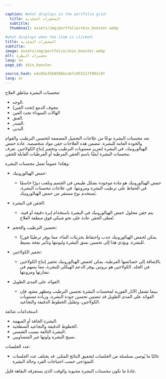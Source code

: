 ```yaml
---

caption: #what displays in the portfolio grid:
  title: المحفزات الجلدية
  subtitle: 
  thumbnail: assets/img/portfolio/skin_booster.webp
  
#what displays when the item is clicked:
title: المحفزات الجلدية
subtitle: 
image: assets/img/portfolio/skin_booster.webp
alt: تحفيزات البظرة
lang: en
page_id: skin_booster

source_hash: e4c85e35b059bbcab7c055217f092c0f
lang: ar
---
```

محسنات البشرة
مناطق العلاج:
- الوجه.
- مجوف الدمع (تحت العين)
- الهالات السوداء تحت العين
- العنق.
- الصدر.
- اليدين.

تعد محسنات البشرة نوعًا من علاجات التجميل المصممة لتحسين الترطيب والقوام والجودة العامة للبشرة. تتضمن هذه العلاجات حقن مواد متخصصة، عادة حمض الهيالورونيك، في البشرة لتعزيز مستويات الترطيب وتحفيز إنتاج الكولاجين. تعرف محسنات البشرة أيضًا باسم الحقن المرطبة أو المرطبات القابلة للحقن.

وهكذا عموماً تعمل محسنات البشرة:

- حمض الهيالورونيك:
   - حمض الهيالورونيك هو مادة موجودة بشكل طبيعي في الجسم وتلعب دورًا حاسمًا في الحفاظ على ترطيب البشرة ومرونتها. في علاجات محسنات البشرة، يُستخدم نوع مستقر من حمض الهيالورونيك.

- الحقن في البشرة:
  - يتم حقن محلول حمض الهيالورونيك في البشرة باستخدام إبرة دقيقة أو قنية. تُعطى الحقن عادة على نحو شبكي فوق منطقة العلاج.

- تحسين الترطيب والحجم:
  - يمكن لحمض الهيالورونيك جذب واحتفاظ بجزيئات الماء، مما يوفر ترطيبًا فوريًا للبشرة. ويؤدي هذا إلى تحسين نسق البشرة وليونتها وتأثير نفخة بسيط.

- تحفيز الكولاجين:
  - بالإضافة إلى خصائصها المرطبة، يمكن لحمض الهيالورونيك تحفيز إنتاج الكولاجين في الجلد. الكولاجين هو بروتين يوفر الدعم الهيكلي للبشرة، مما يسهم في نضارتها ومرونتها.

- الفوائد على المدى الطويل:
  - بينما تشمل الآثار الفورية لمحسنات البشرة تحسين الترطيب ومظهر مشع، فإن الفوائد على المدى الطويل قد تتضمن تحسين جودة البشرة، وزيادة مستويات الكولاجين، وتقليل الخطوط الدقيقة والتجاعيد.

استخدامات شائعة:
- البشرة الجافة أو المبهمة.
- الخطوط الدقيقة والتجاعيد السطحية.
- البشرة التالفة بسبب الشمس.
- نسيج البشرة ولونها غير المتساويين.

عدد الجلسات:
  - غالبًا ما يُوصى بسلسلة من الجلسات لتحقيق النتائج المثلى. قد يختلف عدد الجلسات النموذجي حسب احتياجات الفرد وحالة البشرة.

عادةً ما تكون محسنات البشرة محبوبة والوقت الذي يستغرقه النقاهة قليل.